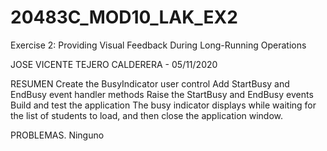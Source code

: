 # 20483C_MOD10_LAK_EX2
Exercise 2: Providing Visual Feedback During Long-Running Operations

JOSE VICENTE TEJERO CALDERERA - 05/11/2020

RESUMEN
Create the BusyIndicator user control
Add StartBusy and EndBusy event handler methods
Raise the StartBusy and EndBusy events
Build and test the application
The busy indicator displays while waiting for the list of students to load, and then close the application window.

PROBLEMAS.
Ninguno
